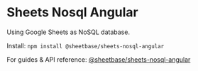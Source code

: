 # Sheets Nosql Angular

Using Google Sheets as NoSQL database.

Install: `npm install @sheetbase/sheets-nosql-angular`

For guides & API reference: [@sheetbase/sheets-nosql-angular](https://github.com/sheetbase/angular/tree/master/projects/sheets-nosql)